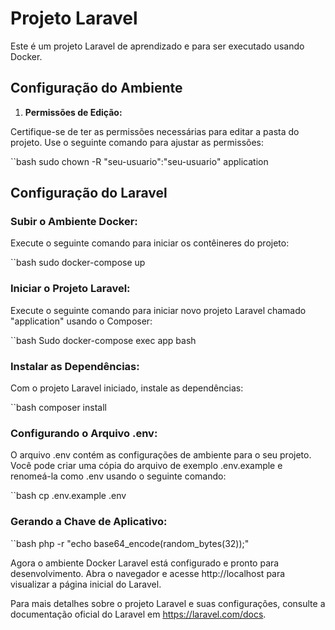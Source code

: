 # Projeto Laravel

Este é um projeto Laravel de aprendizado e para ser executado usando Docker. 

## Configuração do Ambiente

1.  **Permissões de Edição:**

Certifique-se de ter as permissões necessárias para editar a pasta do projeto. Use o seguinte comando para ajustar as permissões:

``bash
   sudo chown -R "seu-usuario":"seu-usuario" application

## Configuração do Laravel

### Subir o Ambiente Docker:
Execute o seguinte comando para iniciar os contêineres do projeto:

``bash
   sudo docker-compose up

### Iniciar o Projeto Laravel:
Execute o seguinte comando para iniciar novo projeto Laravel chamado "application" usando o Composer:

``bash
   Sudo docker-compose exec app bash

### Instalar as Dependências:
Com o projeto Laravel iniciado, instale as dependências:

``bash
   composer install

### Configurando o Arquivo .env:
O arquivo .env contém as configurações de ambiente para o seu projeto. Você pode criar uma cópia do arquivo de exemplo .env.example e renomeá-la como .env usando o seguinte comando:

``bash
   cp .env.example .env

### Gerando a Chave de Aplicativo:

 ``bash
   php -r "echo base64_encode(random_bytes(32));"


Agora o ambiente Docker Laravel está configurado e pronto para desenvolvimento. 
Abra o navegador e acesse http://localhost para visualizar a página inicial do Laravel.


Para mais detalhes sobre o projeto Laravel e suas configurações, consulte a documentação oficial do Laravel em https://laravel.com/docs.
